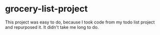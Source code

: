 # grocery-list-project
This project was easy to do, because I took code from my todo list project and repurposed it.
It didn't take me long to do.

